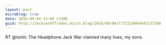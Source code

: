 ```yaml
---
layout: post
microblog: true
date: 2016-09-04 13:09 +1300
guid: http://JacksonOfTrades.micro.blog/2016/09/04/t772224969447137280.html
---
```

RT @ismh: The Headphone Jack War claimed many lives, my sons.
